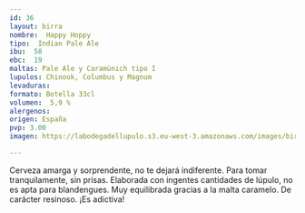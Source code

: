 ```yaml
---
id: 36
layout: birra
nombre:  Happy Hoppy
tipo:  Indian Pale Ale
ibu:  58
ebc:  19
maltas: Pale Ale y Caramünich tipo I
lupulos: Chinook, Columbus y Magnum
levaduras: 
formato: Botella 33cl
volumen:  5,9 %
alergenos: 
origen: España
pvp: 3.00
imagen: https://labodegadellupulo.s3.eu-west-3.amazonaws.com/images/birras/happyhoppy.jpg

---
```

Cerveza amarga y sorprendente, no te dejará indiferente. Para tomar tranquilamente, sin prisas. Elaborada con ingentes cantidades de lúpulo, no es apta para blandengues. Muy equilibrada gracias a la malta caramelo. De carácter resinoso. ¡Es adictiva!
